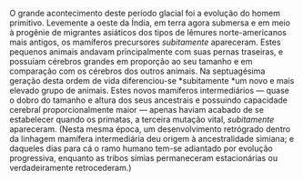 ﻿O grande acontecimento deste período glacial foi a evolução do homem primitivo. Levemente a oeste da Índia, em terra agora submersa e em meio à progênie de migrantes asiáticos dos tipos de lêmures norte-americanos mais antigos, os mamíferos precursores *subitamente* apareceram. Estes pequenos animais andavam principalmente com suas pernas traseiras, e possuíam cérebros grandes em proporção ao seu tamanho e em comparação com os cérebros dos outros animais. Na septuagésima geração desta ordem de vida diferenciou-se *subitamente *um novo e mais elevado grupo de animais. Estes novos mamíferos intermediários — quase o dobro do tamanho e altura dos seus ancestrais e possuindo capacidade cerebral proporcionalmente maior  — apenas haviam acabado de se estabelecer quando os primatas, a terceira mutação vital, *subitamente* apareceram. (Nesta mesma época, um desenvolvimento retrógrado dentro da linhagem mamífera intermediária deu origem à ancestralidade simiana; e daqueles dias para cá o ramo humano tem-se adiantado por evolução progressiva, enquanto as tribos símias permaneceram estacionárias ou verdadeiramente retrocederam.)